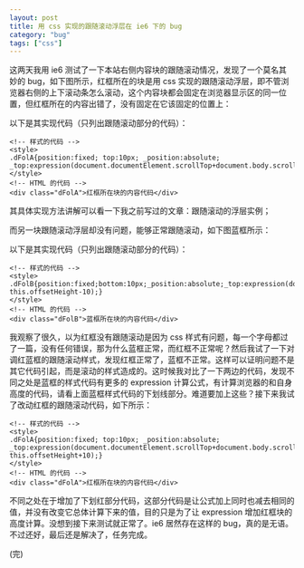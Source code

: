 ```yaml
---
layout: post
title: 用 css 实现的跟随滚动浮层在 ie6 下的 bug
category: "bug"
tags: ["css"]
---
```


这两天我用 ie6 测试了一下本站右侧内容块的跟随滚动情况，发现了一个莫名其妙的 bug，如下图所示，红框所在的块是用 css 实现的跟随滚动浮层，即不管浏览器右侧的上下滚动条怎么滚动，这个内容块都会固定在浏览器显示区的同一位置，但红框所在的内容出错了，没有固定在它该固定的位置上：

以下是其实现代码（只列出跟随滚动部分的代码）：

	<!-- 样式的代码 -->
	<style>
	.dFolA{position:fixed; top:10px; _position:absolute; _top:expression(document.documentElement.scrollTop+document.body.scrollTop+10);}
	</style>
	<!-- HTML 的代码 -->
	<div class="dFolA">红框所在块的内容代码</div>

其具体实现方法讲解可以看一下我之前写过的文章：跟随滚动的浮层实例；

而另一块跟随滚动浮层却没有问题，能够正常跟随滚动，如下图蓝框所示：

以下是其实现代码（只列出跟随滚动部分的代码）：

	<!-- 样式的代码 -->
	<style>
	.dFolB{position:fixed;bottom:10px;_position:absolute;_top:expression(document.documentElement.scrollTop+document.body.scrollTop+documentElement.clientHeight-this.offsetHeight-10);}
	</style>
	<!-- HTML 的代码 -->
	<div class="dFolB">蓝框所在块的内容代码</div>

我观察了很久，以为红框没有跟随滚动是因为 css 样式有问题，每一个字母都过了一篇，没有任何错误，那为什么蓝框正常，而红框不正常呢？然后我试了一下对调红蓝框的跟随滚动样式，发现红框正常了，蓝框不正常。这样可以证明问题不是其它代码引起，而是滚动的样式造成的。这时候我对比了一下两边的代码，发现不同之处是蓝框的样式代码有更多的 expression 计算公式，有计算浏览器的和自身高度的代码，请看上面蓝框样式代码的下划线部分。难道要加上这些？接下来我试了改动红框的跟随滚动代码，如下所示：

	<!-- 样式的代码 -->
	<style>
	.dFolA{position:fixed; top:10px; _position:absolute; _top:expression(document.documentElement.scrollTop+document.body.scrollTop+this.offsetHeight-this.offsetHeight+10);}
	</style>
	<!-- HTML 的代码 -->
	<div class="dFolA">红框所在块的内容代码</div>

不同之处在于增加了下划红部分代码，这部分代码是让公式加上同时也减去相同的值，并没有改变它总体计算下来的值，目的只是为了让 expression 增加红框块的高度计算。没想到接下来测试就正常了。ie6 居然存在这样的 bug，真的是无语。不过还好，最后还是解决了，任务完成。

(完)










